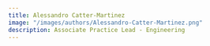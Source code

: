 ```yaml
---
title: Alessandro Catter-Martinez
image: "/images/authors/Alessandro-Catter-Martinez.png"
description: Associate Practice Lead - Engineering
---
```


